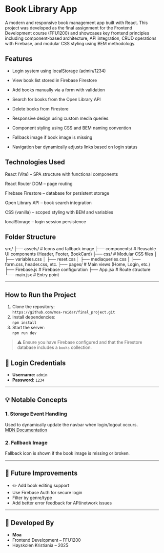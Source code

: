 # Book Library App

A modern and responsive book management app built with React. This project was developed as the final assignment for the Frontend Development course (FFU1200) and showcases key frontend principles including component-based architecture, API integration, CRUD operations with Firebase, and modular CSS styling using BEM methodology.

## Features

- Login system using localStorage (admin/1234)

- View book list stored in Firebase Firestore

- Add books manually via a form with validation

- Search for books from the Open Library API

- Delete books from Firestore

- Responsive design using custom media queries

- Component styling using CSS and BEM naming convention

- Fallback image if book image is missing

- Navigation bar dynamically adjusts links based on login status


## Technologies Used

React (Vite) – SPA structure with functional components

React Router DOM – page routing

Firebase Firestore – database for persistent storage

Open Library API – book search integration

CSS (vanilla) – scoped styling with BEM and variables

localStorage – login session persistence

## Folder Structure
src/
├── assets/ # Icons and fallback image
├── components/ # Reusable UI components (Header, Footer, BookCard)
├── css/ # Modular CSS files 
│ ├── variables.css
│ ├── reset.css
│ ├── mediaqueries.css
│ ├── form.css, header.css, etc.
├── pages/ # Main views (Home, Login, etc.)
├── Firebase.js # Firebase configuration
├── App.jsx # Route structure
└── main.jsx # Entry point

---

##  How to Run the Project

1. Clone the repository:  
   `https://github.com/moa-reidar/final_project.git`  
2. Install dependencies:  
   `npm install`  
3. Start the server:  
   `npm run dev`

> ⚠️ Ensure you have Firebase configured and that the Firestore database includes a `books` collection.


## 🔐 Login Credentials

- **Username:** `admin`  
- **Password:** `1234`

---

## 💡 Notable Concepts

### 1. Storage Event Handling  
Used to dynamically update the navbar when login/logout occurs.  
[MDN Documentation](https://developer.mozilla.org/en-US/docs/Web/API/Window/storage_event)

### 2. Fallback Image  
Fallback icon is shown if the book image is missing or broken.

---

## 🚀 Future Improvements

- ✏️ Add book editing support  
- Use Firebase Auth for secure login  
- Filter by genre/type  
- Add better error feedback for API/network issues  

---

## 👤 Developed By

- **Moa**  
- Frontend Development – FFU1200  
- Høyskolen Kristiania – 2025
